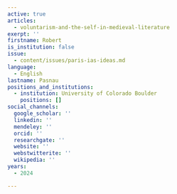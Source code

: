 ```yaml
---
active: true
articles:
  - voluntarism-and-the-self-in-medieval-literature
exerpt: ''
firstname: Robert
is_institution: false
issue:
  - content/issues/paris-ias-ideas.md
language:
  - English
lastname: Pasnau
positions_and_institutions:
  - institution: University of Colorado Boulder
    positions: []
social_channels:
  google_scholar: ''
  linkedin: ''
  mendeley: ''
  orcid: ''
  researchgate: ''
  website: ''
  webstwitterite: ''
  wikipedia: ''
years:
  - 2024

---
```

